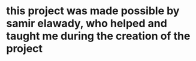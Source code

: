 # this project was made possible by samir elawady, who helped and taught me during the creation of the project 


